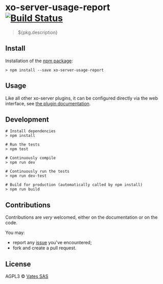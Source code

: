# xo-server-usage-report [![Build Status](https://travis-ci.org/vatesfr/xo-server-usage-report.png?branch=master)](https://travis-ci.org/vatesfr/xo-server-usage-report)

> ${pkg.description}

## Install

Installation of the [npm package](https://npmjs.org/package/xo-server-usage-report):

```
> npm install --save xo-server-usage-report
```

## Usage

Like all other xo-server plugins, it can be configured directly via
the web interface, see [the plugin documentation](https://xen-orchestra.com/docs/plugins.html).

## Development

```
# Install dependencies
> npm install

# Run the tests
> npm test

# Continuously compile
> npm run dev

# Continuously run the tests
> npm run dev-test

# Build for production (automatically called by npm install)
> npm run build
```

## Contributions

Contributions are *very* welcomed, either on the documentation or on
the code.

You may:

- report any [issue](https://github.com/vatesfr/xo-server-usage-report/issues)
  you've encountered;
- fork and create a pull request.

## License

AGPL3 © [Vates SAS](http://vates.fr)
